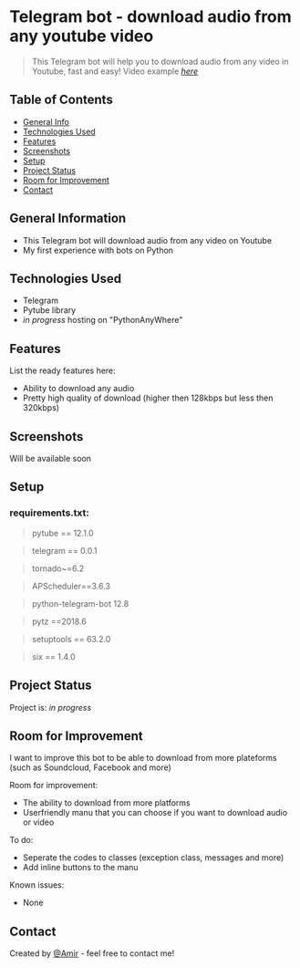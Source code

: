 # Telegram bot - download audio from any youtube video
> This Telegram bot will help you to download audio from any video in Youtube, fast and easy!
> Video example [_here_](https://vimeo.com/732363730)

## Table of Contents
* [General Info](#general-information)
* [Technologies Used](#technologies-used)
* [Features](#features)
* [Screenshots](#screenshots)
* [Setup](#setup)
* [Project Status](#project-status)
* [Room for Improvement](#room-for-improvement)
* [Contact](#contact)


## General Information
- This Telegram bot will download audio from any video on Youtube
- My first experience with bots on Python


## Technologies Used
- Telegram
- Pytube library
- _in progress_ hosting on "PythonAnyWhere"


## Features
List the ready features here:
- Ability to download any audio
- Pretty high quality of download (higher then 128kbps but less then 320kbps)


## Screenshots
Will be available soon


## Setup

### requirements.txt:

>pytube == 12.1.0

>telegram == 0.0.1

>tornado~=6.2

>APScheduler==3.6.3

>python-telegram-bot 12.8


>pytz ==2018.6

>setuptools == 63.2.0

>six == 1.4.0


## Project Status
Project is: _in progress_


## Room for Improvement
I want to improve this bot to be able to download from more plateforms (such as Soundcloud, Facebook and more)

Room for improvement:
- The ability to download from more platforms
- Userfriendly manu that you can choose if you want to download audio or video

To do:
- Seperate the codes to classes (exception class, messages and more)
- Add inline buttons to the manu

Known issues:
- None

## Contact
Created by [@Amir](https://www.linkedin.com/in/amir-peleg/)  - feel free to contact me!
